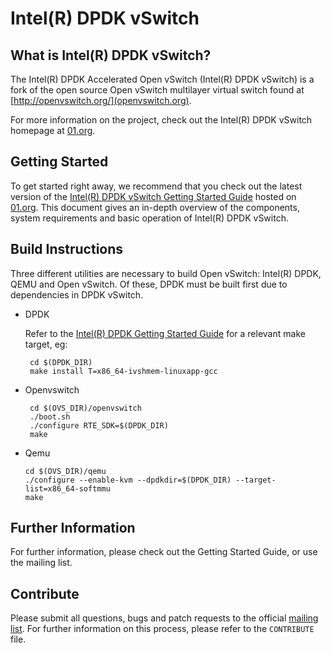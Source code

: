 # Intel(R) DPDK vSwitch

## What is Intel(R) DPDK vSwitch?

The Intel(R) DPDK Accelerated Open vSwitch (Intel(R) DPDK vSwitch) is a fork
of the open source Open vSwitch multilayer virtual switch found at
[http://openvswitch.org/](openvswitch.org).

For more information on the project, check out the Intel(R) DPDK vSwitch
homepage at [01.org](https://01.org/packet-processing/intel%C2%AE-ovdk).

## Getting Started

To get started right away, we recommend that you check out the latest version
of the [Intel(R) DPDK vSwitch Getting Started Guide][ovdk gsg] hosted on
[01.org][ovdk gsg]. This document gives an in-depth overview of the components,
system requirements and basic operation of Intel(R) DPDK vSwitch.

[ovdk gsg]: https://01.org/downloads/222

## Build Instructions

Three different utilities are necessary to build Open vSwitch: Intel(R) DPDK,
QEMU and Open vSwitch. Of these, DPDK must be built first due to dependencies
in DPDK vSwitch.

 * DPDK

    Refer to the [Intel(R) DPDK Getting Started Guide](http://dpdk.org/doc) for
    a relevant make target, eg:

        cd $(DPDK_DIR)
        make install T=x86_64-ivshmem-linuxapp-gcc

 * Openvswitch

        cd $(OVS_DIR)/openvswitch
        ./boot.sh
        ./configure RTE_SDK=$(DPDK_DIR)
        make

 *  Qemu

        cd $(OVS_DIR)/qemu
        ./configure --enable-kvm --dpdkdir=$(DPDK_DIR) --target-list=x86_64-softmmu
        make

## Further Information

For further information, please check out the Getting Started Guide, or use
the mailing list.

## Contribute

Please submit all questions, bugs and patch requests to the official
[mailing list](https://lists.01.org/mailman/listinfo/dpdk-ovs). For further
information on this process, please refer to the ``CONTRIBUTE`` file.

